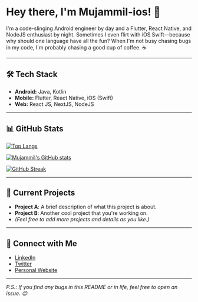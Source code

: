 # Hey there, I'm Mujammil-ios! 👋

I'm a code-slinging Android engineer by day and a Flutter, React Native, and NodeJS enthusiast by night. Sometimes I even flirt with iOS Swift—because why should one language have all the fun? When I'm not busy chasing bugs in my code, I'm probably chasing a good cup of coffee. ☕️

---

## 🛠️ Tech Stack

- **Android:** Java, Kotlin
- **Mobile:** Flutter, React Native, iOS (Swift)
- **Web:** React JS, NextJS, NodeJS

---

## 📊 GitHub Stats

<!-- Top Languages Card -->
[![Top Langs](https://github-readme-stats.vercel.app/api/top-langs/?username=Mujammil-ios&layout=compact)](https://github.com/anuraghazra/github-readme-stats)

<!-- GitHub Stats Card -->
[![Mujammil's GitHub stats](https://github-readme-stats.vercel.app/api?username=Mujammil-ios)](https://github.com/anuraghazra/github-readme-stats)

<!-- GitHub Streak Stats -->
[![GitHub Streak](https://github-readme-streak-stats.herokuapp.com/?user=Mujammil-ios)](https://git.io/streak-stats)

---

## 🚀 Current Projects

- **Project A**: A brief description of what this project is about.
- **Project B**: Another cool project that you're working on.
- *(Feel free to add more projects and details as you like.)*

---

## 🔗 Connect with Me

- [LinkedIn](https://www.linkedin.com)  <!-- Replace with your actual LinkedIn URL -->
- [Twitter](https://twitter.com)          <!-- Replace with your actual Twitter URL -->
- [Personal Website](https://example.com)  <!-- Replace with your actual website -->

---

*P.S.: If you find any bugs in this README or in life, feel free to open an issue. 😉*
